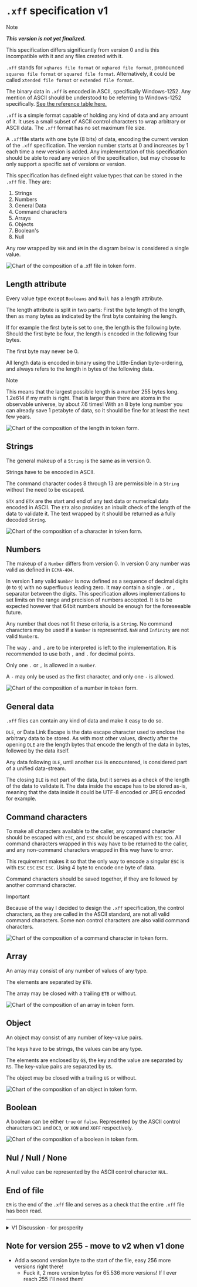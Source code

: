 # `.xff` specification v1

> [!note]
> ***This version is not yet finalized.***

This specification differs significantly from version 0 and is this incompatible with it and any files created with it.

`.xff` stands for `xqhares file format` or `xqhared file format`, pronounced `squares file format` or `squared file format`.
Alternatively, it could be called `xtended file format` or `extended file format`.

The binary data in `.xff` is encoded in ASCII, specifically Windows-1252.
Any mention of ASCII should be understood to be referring to Windows-1252 specifically. 
[See the reference table here.](ascii-reference.md)

`.xff` is a simple format capable of holding any kind of data and any amount of it. It uses a small subset of ASCII control characters to wrap arbitrary or ASCII data.
The `.xff` format has no set maximum file size.

A `.xff`file starts with one byte (8 bits) of data, encoding the current version of the `.xff` specification.
The version number starts at 0 and increases by 1 each time a new version is added.
Any implementation of this specification should be able to read any version of the specification, but may choose to only support a specific set of versions or version.

This specification has defined eight value types that can be stored in the `.xff` file.
They are:

1. Strings
2. Numbers
3. General Data
4. Command characters
5. Arrays
6. Objects
7. Boolean's
8. Null

Any row wrapped by `VER` and `EM` in the diagram below is considered a single value.

![Chart of the composition of a `.xff` file in token form.](../pictures/xff_v1-main-chart-nice.png)

## Length attribute

Every value type except `Booleans` and `Null` has a length attribute.

The length attribute is split in two parts:
First the byte length of the length, then as many bytes as indicated by the first byte containing the length.

If for example the first byte is set to one, the length is the following byte.
Should the first byte be four, the length is encoded in the following four bytes.

The first byte may never be 0.

All length data is encoded in binary using the Little-Endian byte-ordering, and always refers to the length in bytes of the following data.

> [!note]
> This means that the largest possible length is a number 255 bytes long. 1.2e614 if my math is right. That is larger than there are atoms in the observable universe, by about 7.6 times!
> With an 8 byte long number you can already save 1 petabyte of data, so it should be fine for at least the next few years.

![Chart of the composition of the length in token form.](../pictures/xff_v1-len-chart-nice.png)

## Strings

The general makeup of a `String` is the same as in version 0.

Strings have to be encoded in ASCII.

The command character codes 8 through 13 are permissible in a `String` without the need to be escaped.

`STX` and `ETX` are the start and end of any text data or numerical data encoded in ASCII.
The `ETX` also provides an inbuilt check of the length of the data to validate it.
The text wrapped by it should be returned as a fully decoded `String`.

![Chart of the composition of a character in token form.](../pictures/xff_v1-char-chart.png)

## Numbers

The makeup of a `Number` differs from version 0. In version 0 any number was valid as defined in `ECMA-404`.

In version 1 any valid `Number` is now defined as a sequence of decimal digits (`0` to `9`) with no superfluous leading zero. It may contain a single `.` or `,` separator between the digits.
This specification allows implementations to set limits on the range and precision of numbers accepted.
It is to be expected however that 64bit numbers should be enough for the foreseeable future.

Any number that does not fit these criteria, is a `String`.
No command characters may be used if a `Number` is represented.
`NaN` and `Infinity` are not valid `Number`s.

The way `.` and `,` are to be interpreted is left to the implementation. It is recommended to use both `,` and `.` for decimal points.

Only one `.` or `,` is allowed in a `Number`.

A `-` may only be used as the first character, and only one `-` is allowed.

![Chart of the composition of a number in token form.](../pictures/xff_v1-number-chart.png)

## General data

`.xff` files can contain any kind of data and make it easy to do so.

`DLE`, or Data Link Escape is the data escape character used to enclose the arbitrary data to be stored.
As with most other values, directly after the opening `DLE` are the length bytes that encode the length of the data in bytes, followed by the data itself.

Any data following `DLE`, until another `DLE` is encountered, is considered part of a unified data-stream.

The closing `DLE` is not part of the data, but it serves as a check of the length of the data to validate it.
The data inside the escape has to be stored as-is, meaning that the data inside it could be UTF-8 encoded or JPEG encoded for example.

## Command characters

To make all characters available to the caller, any command character should be escaped with `ESC`, and `ESC` should be escaped with `ESC` too.
All command characters wrapped in this way have to be returned to the caller, and any non-command characters wrapped in this way have to error.

This requirement makes it so that the only way to encode a singular `ESC` is with `ESC` `ESC` `ESC` `ESC`. Using 4 byte to encode one byte of data. 

Command characters should be saved together, if they are followed by another command character.

> [!important]
> Because of the way I decided to design the `.xff` specification, the control characters, as they are called in the ASCII standard, are not all valid command characters.
> Some non control characters are also valid command characters.

![Chart of the composition of a command character in token form.](../pictures/xff_v1-cmd-char-chart.png)

## Array

An array may consist of any number of values of any type.

The elements are separated by `ETB`.

The array may be closed with a trailing `ETB` or without.

![Chart of the composition of an array in token form.](../pictures/xff_v1-array-chart-nice.png)

## Object

An object may consist of any number of key-value pairs.

The keys have to be strings, the values can be any type.

The elements are enclosed by `GS`, the key and the value are separated by `RS`.
The key-value pairs are separated by `US`.

The object may be closed with a trailing `US` or without.

![Chart of the composition of an object in token form.](../pictures/xff_v1-object-chart-nice.png)

## Boolean

A boolean can be either `true` or `false`.
Represented by the ASCII control characters `DC1` and `DC3`, or `XON` and `XOFF` respectively.

![Chart of the composition of a boolean in token form.](../pictures/xff_v1-bool-chart-nice.png)

## Nul / Null / None

A null value can be represented by the ASCII control character `NUL`.

## End of file

`EM` is the end of the `.xff` file and serves as a check that the entire `.xff` file has been read.

---

<details>
    <summary>
        V1 Discussion - for prosperity
    </summary>

## Musings about a future version 1

- Make Numbers their own value? Maybe?
    - Save scientific notation as Strings so that we do not lose precision for extreme numbers like in v0.

- A way to represent arrays of data in byte form directly in `.xff` would be nice.
    - I am continuously running into the need to at least be able to store key-value pairs in `.xff` files.
- Some kind of optional metadata for any data, be it strings, data or even command characters.
- Maybe integrate an object store directly, solving all of the above?
- Think about what to do with features, implement version dependent read and write functions?
- Everything gets a length attribute. For performance.
    - Variable amount of length-bytes by prepending a single byte encoding the length of the length-bytes. Maximum length possible: 1.2E614 bytes - Length of a Petabyte: 1e15 which needs only 8 bytes.

</details>

## Note for version 255 - move to v2 when v1 done
- Add a second version byte to the start of the file, easy 256 more versions right there!
    - Fuck it, 2 more version bytes for 65.536 more versions! If I ever reach 255 I'll need them!
